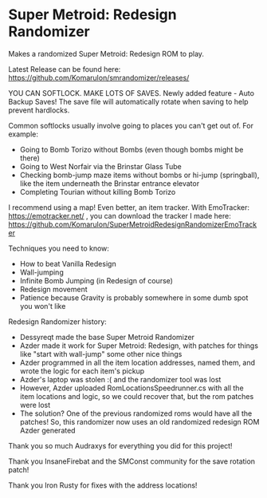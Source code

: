 # Super Metroid: Redesign Randomizer

Makes a randomized Super Metroid: Redesign ROM to play. 

Latest Release can be found here: https://github.com/Komarulon/smrandomizer/releases/

YOU CAN SOFTLOCK. MAKE LOTS OF SAVES. Newly added feature - Auto Backup Saves! The save file will automatically rotate when saving to help prevent hardlocks. 

Common softlocks usually involve going to places you can't get out of. For example:
- Going to Bomb Torizo without Bombs (even though bombs might be there)
- Going to West Norfair via the Brinstar Glass Tube
- Checking bomb-jump maze items without bombs or hi-jump (springball), like the item underneath the Brinstar entrance elevator
- Completing Tourian without killing Bomb Torizo

I recommend using a map! Even better, an item tracker. With EmoTracker: https://emotracker.net/ , you can download the tracker I made here: https://github.com/Komarulon/SuperMetroidRedesignRandomizerEmoTracker 


Techniques you need to know:
- How to beat Vanilla Redesign
- Wall-jumping
- Infinite Bomb Jumping (in Redesign of course)
- Redesign movement
- Patience because Gravity is probably somewhere in some dumb spot you won't like


Redesign Randomizer history:
- Dessyreqt made the base Super Metroid Randomizer
- Azder made it work for Super Metroid: Redesign, with patches for things like "start with wall-jump" some other nice things
- Azder programmed in all the item location addresses, named them, and wrote the logic for each item's pickup
- Azder's laptop was stolen :( and the randomizer tool was lost
- However, Azder uploaded RomLocationsSpeedrunner.cs with all the item locations and logic, so we could recover that, but the rom patches were lost
- The solution? One of the previous randomized roms would have all the patches! So, this randomizer now uses an old randomized redesign ROM Azder generated

Thank you so much Audraxys for everything you did for this project!

Thank you InsaneFirebat and the SMConst community for the save rotation patch!

Thank you Iron Rusty for fixes with the address locations!
